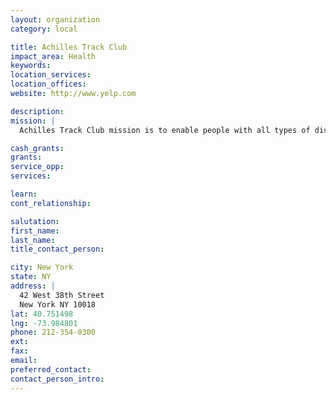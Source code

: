 ```yaml
---
layout: organization
category: local

title: Achilles Track Club
impact_area: Health
keywords: 
location_services: 
location_offices: 
website: http://www.yelp.com

description: 
mission: |
  Achilles Track Club mission is to enable people with all types of disabilities to participate in mainstream athletics, to promote personal achievement, enhanced self esteem, and the lowering of barriers between people.

cash_grants: 
grants: 
service_opp: 
services: 

learn: 
cont_relationship: 

salutation: 
first_name: 
last_name: 
title_contact_person: 

city: New York
state: NY
address: |
  42 West 38th Street     
  New York NY 10018
lat: 40.751498
lng: -73.984801
phone: 212-354-0300
ext: 
fax: 
email: 
preferred_contact: 
contact_person_intro: 
---
```

